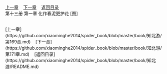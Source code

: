 
[上一章](https://github.com/xiaominghe2014/spider_book/blob/master/book/知北游/第169章.md)&nbsp;&nbsp;&nbsp;&nbsp;[下一章](https://github.com/xiaominghe2014/spider_book/blob/master/book/知北游/第171章.md)&nbsp;&nbsp;&nbsp;&nbsp;[返回目录](https://github.com/xiaominghe2014/spider_book/blob/master/book/知北游/README.md)
<br /> 第十三册 第一章 化作春泥更护花 [图]<br />
    
  <br />
[上一章](https://github.com/xiaominghe2014/spider_book/blob/master/book/知北游/第169章.md)&nbsp;&nbsp;&nbsp;&nbsp;[下一章](https://github.com/xiaominghe2014/spider_book/blob/master/book/知北游/第171章.md)&nbsp;&nbsp;&nbsp;&nbsp;[返回目录](https://github.com/xiaominghe2014/spider_book/blob/master/book/知北游/README.md)
